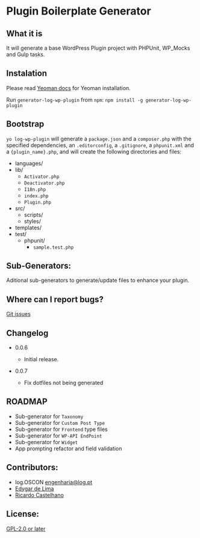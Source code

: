 # Plugin Boilerplate Generator #

## What it is ##

It will generate a base WordPress Plugin project with PHPUnit, WP_Mocks and Gulp tasks.

## Instalation ##

Please read [Yeoman docs](http://yeoman.io) for Yeoman installation.

Run `generator-log-wp-plugin` from `npm`:
`npm install -g generator-log-wp-plugin`

## Bootstrap ##
`yo log-wp-plugin` will generate a `package.json` and a `composer.php` with the specified dependencies, an `.editorconfig`, a `.gitignore`, a `phpunit.xml` and a `{plugin_name}.php`, and will create the following directories and files:

* languages/
* lib/
	* `Activator.php`
	* `Deactivator.php`
	* `I18n.php`
	* `index.php`
	* `Plugin.php`
* src/
	* scripts/
	* styles/
* templates/
* test/
	* phpunit/
		* `sample.test.php`


## Sub-Generators:
Aditional sub-generators to generate/update files to enhance your plugin.

## Where can I report bugs? ##
[Git issues](https://github.com/log-oscon/generator-log-wp-plugin/issues)

## Changelog ##
* 0.0.6
	* Initial release.

* 0.0.7
    * Fix dotfiles not being generated

## ROADMAP ##
* Sub-generator for `Taxonomy`
* Sub-generator for `Custom Post Type`
* Sub-generator for `Frontend` type files
* Sub-generator for `WP-API EndPoint`
* Sub-generator for `Widget`
* App prompting refactor and field validation


## Contributors: ##
* log.OSCON <engenharia@log.pt>
* [Edygar de Lima](https://github.com/edygar)
* [Ricardo Castelhano](https://github.com/RicCastelhano)

## License: ##
[GPL-2.0 or later](http://www.gnu.org/licenses/gpl-2.0.html)
